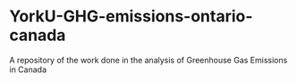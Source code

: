 # YorkU-GHG-emissions-ontario-canada
A repository of the work done in the analysis of Greenhouse Gas Emissions in Canada
